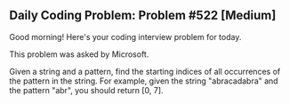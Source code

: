 ## Daily Coding Problem: Problem #522 [Medium]

Good morning! Here's your coding interview problem for today.

This problem was asked by Microsoft.

Given a string and a pattern, find the starting indices of all occurrences of the pattern in the string. For example, given the string "abracadabra" and the pattern "abr", you should return [0, 7].
